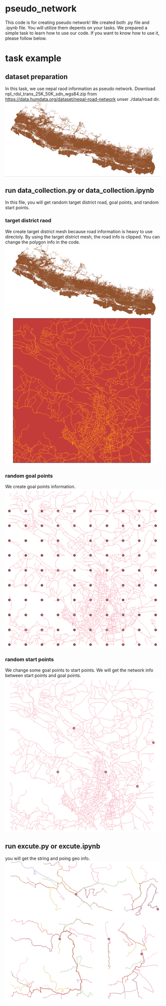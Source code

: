 # pseudo_network
This code is for creating pseudo network!
We created both .py file and .ipynb file. You will utilize them depents on your tasks.
We prepared a simple task to learn how to use our code. If you want to know how to use it, please follow below.


# task example
## dataset preparation
In this task, we use nepal raod information as pseudo network.
Download npl_rdsl_trans_25K_50K_sdn_wgs84.zip from https://data.humdata.org/dataset/nepal-road-network unser ./data/road dir.  
![画像](/assets/road.png)

## run data_collection.py or data_collection.ipynb
In this file, you will get random target district road, goal points, and random start points.

### target district raod
We create target district mesh because road information is heavy to use directoly. 
By using the target district mesh, the road info is clipped. You can change the polygon info in the code.
![画像](/assets/tar_road.png)
![画像](/assets/tar_road_dis.png)

### random goal points
We create goal points information.  
![画像](/assets/goal_points.png)

### random start points
We change some goal points to start points. We will get the network info between start points and goal points.
![画像](/assets/start_points.png)


## run excute.py or excute.ipynb
you will get the string and poing geo info.  
![画像](/assets/pseudo_network.png)
